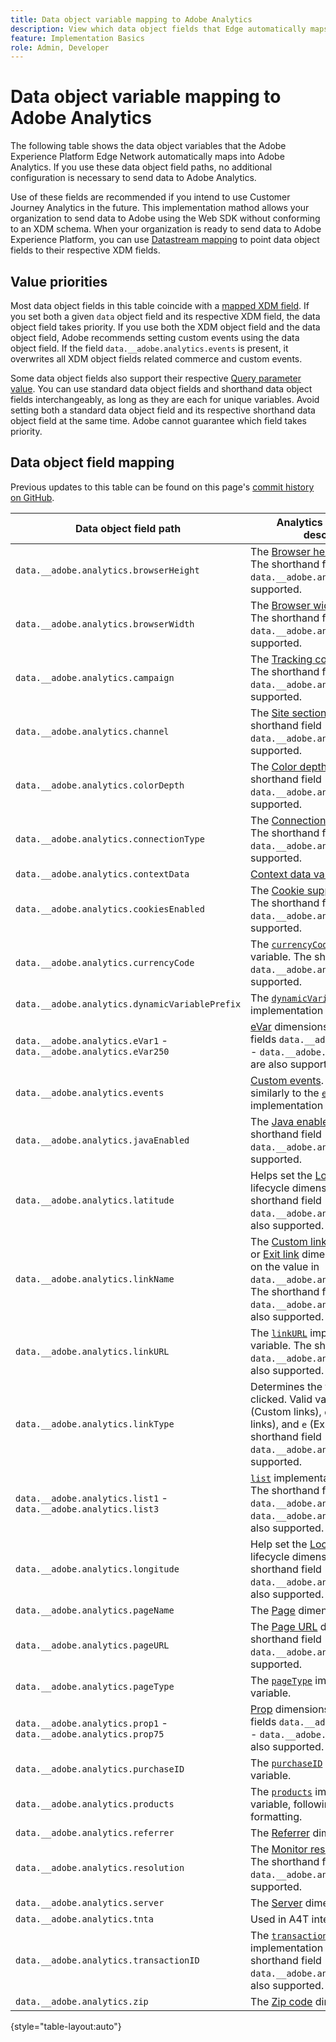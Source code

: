 ```yaml
---
title: Data object variable mapping to Adobe Analytics
description: View which data object fields that Edge automatically maps to Analytics variables.
feature: Implementation Basics
role: Admin, Developer
---
```

# Data object variable mapping to Adobe Analytics

The following table shows the data object variables that the Adobe Experience Platform Edge Network automatically maps into Adobe Analytics. If you use these data object field paths, no additional configuration is necessary to send data to Adobe Analytics.

Use of these fields are recommended if you intend to use Customer Journey Analytics in the future. This implementation mathod allows your organization to send data to Adobe using the Web SDK without conforming to an XDM schema. When your organization is ready to send data to Adobe Experience Platform, you can use [Datastream mapping](https://experienceleague.adobe.com/docs/experience-platform/datastreams/data-prep.html#mapping) to point data object fields to their respective XDM fields.

## Value priorities

Most data object fields in this table coincide with a [mapped XDM field](xdm-var-mapping.md). If you set both a given `data` object field and its respective XDM field, the data object field takes priority. If you use both the XDM object field and the data object field, Adobe recommends setting custom events using the data object field. If the field `data.__adobe.analytics.events` is present, it overwrites all XDM object fields related commerce and custom events.

Some data object fields also support their respective [Query parameter value](../validate/query-parameters.md). You can use standard data object fields and shorthand data object fields interchangeably, as long as they are each for unique variables. Avoid setting both a standard data object field and its respective shorthand data object field at the same time. Adobe cannot guarantee which field takes priority.

## Data object field mapping

Previous updates to this table can be found on this page's [commit history on GitHub](https://github.com/AdobeDocs/analytics.en/commits/main/help/implement/aep-edge/data-var-mapping.md).

| Data object field path | Analytics variable and description |
| --- | --- |
| `data.__adobe.analytics.browserHeight` | The [Browser height](../../components/dimensions/browser-height.md) dimension. The shorthand field `data.__adobe.analytics.bh` is also supported. |
| `data.__adobe.analytics.browserWidth` | The [Browser width](../../components/dimensions/browser-width.md) dimension. The shorthand field `data.__adobe.analytics.bw` is also supported. |
| `data.__adobe.analytics.campaign` | The [Tracking code](../../components/dimensions/tracking-code.md) dimension. The shorthand field `data.__adobe.analytics.v0` is also supported. |
| `data.__adobe.analytics.channel` | The [Site section](../../components/dimensions/site-section.md) dimension. The shorthand field `data.__adobe.analytics.ch` is also supported. |
| `data.__adobe.analytics.colorDepth` | The [Color depth](../../components/dimensions/color-depth.md) dimension. The shorthand field `data.__adobe.analytics.c` is also supported. |
| `data.__adobe.analytics.connectionType` | The [Connection type](../../components/dimensions/connection-type.md) dimension. The shorthand field `data.__adobe.analytics.ct` is also supported. |
| `data.__adobe.analytics.contextData` | [Context data variables](/help/implement/vars/page-vars/contextdata.md). |
| `data.__adobe.analytics.cookiesEnabled` | The [Cookie support](../../components/dimensions/cookie-support.md) dimension. The shorthand field `data.__adobe.analytics.k` is also supported. |
| `data.__adobe.analytics.currencyCode` | The [`currencyCode`](../vars/config-vars/currencycode.md) implementation variable. The shorthand field `data.__adobe.analytics.cc` is also supported. |
| `data.__adobe.analytics.dynamicVariablePrefix` | The [`dynamicVariablePrefix`](../vars/config-vars/dynamicvariableprefix.md) implementation variable. |
| `data.__adobe.analytics.eVar1` - `data.__adobe.analytics.eVar250` | [eVar](../../components/dimensions/evar.md) dimensions. The shorthand fields `data.__adobe.analytics.v1` - `data.__adobe.analytics.v250` are also supported. |
| `data.__adobe.analytics.events` | [Custom events](../../components/metrics/custom-events.md). Format this field similarly to the [`events`](../vars/page-vars/events/events-overview.md) implementation variable. |
| `data.__adobe.analytics.javaEnabled` | The [Java enabled](../../components/dimensions/java-enabled.md) dimension. The shorthand field `data.__adobe.analytics.v` is also supported. |
| `data.__adobe.analytics.latitude` | Helps set the [Location](../../components/dimensions/lifecycle-dimensions.md) mobile lifecycle dimensions. The shorthand field `data.__adobe.analytics.lat` is also supported. |
| `data.__adobe.analytics.linkName` | The [Custom link](../../components/dimensions/custom-link.md), [Download link](../../components/dimensions/download-link.md), or [Exit link](../../components/dimensions/exit-link.md) dimension, depending on the value in `data.__adobe.analytics.linkType`. The shorthand field `data.__adobe.analytics.pev2` is also supported. |
| `data.__adobe.analytics.linkURL` | The [`linkURL`](../vars/config-vars/linkurl.md) implementation variable. The shorthand field `data.__adobe.analytics.pev1` is also supported. |
| `data.__adobe.analytics.linkType` | Determines the type of link clicked. Valid values include `o` (Custom links), `d` (Download links), and `e` (Exit links). The shorthand field `data.__adobe.analytics.pe` is also supported. |
| `data.__adobe.analytics.list1` - `data.__adobe.analytics.list3` | [`list`](/help/implement/vars/page-vars/list.md) implementation variables. The shorthand fields `data.__adobe.analytics.l1` - `data.__adobe.analytics.list3` are also supported. |
| `data.__adobe.analytics.longitude` | Help set the [Location](../../components/dimensions/lifecycle-dimensions.md) mobile lifecycle dimensions. The shorthand field `data.__adobe.analytics.lon` is also supported. |
| `data.__adobe.analytics.pageName` | The [Page](/help/components/dimensions/page.md) dimension. |
| `data.__adobe.analytics.pageURL` | The [Page URL](/help/components/dimensions/page-url.md) dimension. The shorthand field `data.__adobe.analytics.g` is also supported. |
| `data.__adobe.analytics.pageType` | The [`pageType`](../vars/page-vars/pagetype.md) implementation variable. |
| `data.__adobe.analytics.prop1` - `data.__adobe.analytics.prop75` | [Prop](../../components/dimensions/prop.md) dimensions. The shorthand fields `data.__adobe.analytics.c1` - `data.__adobe.analytics.c75` are also supported. |
| `data.__adobe.analytics.purchaseID` | The [`purchaseID`](../vars/page-vars/purchaseid.md) implementation variable. |
| `data.__adobe.analytics.products` | The [`products`](../vars/page-vars/products.md) implementation variable, following similar formatting. |
| `data.__adobe.analytics.referrer` | The [Referrer](/help/components/dimensions/referrer.md) dimension. |
| `data.__adobe.analytics.resolution` | The [Monitor resolution](../../components/dimensions/monitor-resolution.md) dimension. The shorthand field `data.__adobe.analytics.s` is also supported. |
| `data.__adobe.analytics.server` | The [Server](/help/components/dimensions/server.md) dimension. |
| `data.__adobe.analytics.tnta` | Used in A4T integrations. |
| `data.__adobe.analytics.transactionID` | The [`transactionID`](../vars/page-vars/transactionid.md) implementation variable. The shorthand field `data.__adobe.analytics.xact` is also supported. |
| `data.__adobe.analytics.zip` | The [Zip code](../../components/dimensions/zip-code.md) dimension. |

{style="table-layout:auto"}
